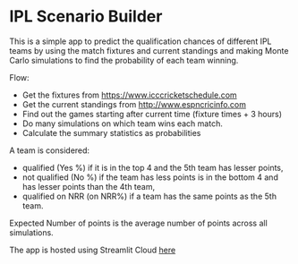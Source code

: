 # IPL Scenario Builder

This is a simple app to predict the qualification chances of different IPL teams by using the match fixtures and current standings and making Monte Carlo simulations to find the probability of each team winning.

Flow:

- Get the fixtures from https://www.icccricketschedule.com
- Get the current standings from http://www.espncricinfo.com
- Find out the games starting after current time (fixture times + 3 hours)
- Do many simulations on which team wins each match.
- Calculate the summary statistics as probabilities

A team is considered:

- qualified (Yes %) if it is in the top 4 and the 5th team has lesser points,
- not qualified (No %) if the team has less points is in the bottom 4 and has lesser points than the 4th team,
- qualified on NRR (on NRR%) if a team has the same points as the 5th team.

Expected Number of points is the average number of points across all simulations.

The app is hosted using Streamlit Cloud [here](https://share.streamlit.io/alexsanjoseph/ipl-scenario-builder/main/app.py)
